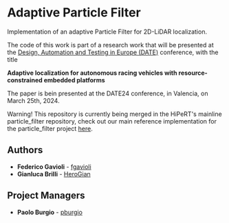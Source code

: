 # Adaptive Particle Filter

Implementation of an adaptive Particle Filter for 2D-LiDAR localization.

The code of this work is part of a research work that will be presented at the [Design, Automation and Testing in Europe (DATE)](https://www.date-conference.com) conference, with the title

**Adaptive localization for autonomous racing vehicles with resource-constrained embedded platforms**

The paper is bein presented at the DATE24 conference, in Valencia, on March 25th, 2024.

Warning! This repository is currently being merged in the HiPeRT's mainline particle_filter repository, check out our main reference implementation for the particle_filter project [here](https://github.com/HiPeRT/particle_filter).

## Authors
* **Federico Gavioli** - [fgavioli](https://github.com/fgavioli)
* **Gianluca Brilli** - [HeroGian](https://github.com/HeroGian)

## Project Managers
* **Paolo Burgio** - [pburgio](https://github.com/pburgio)